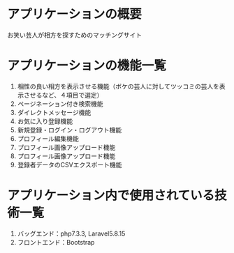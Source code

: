 <h1>アプリケーションの概要</h1>
<p>お笑い芸人が相方を探すためのマッチングサイト</p>

<h1>アプリケーションの機能一覧</h1>
<ol>
    <li>相性の良い相方を表示させる機能（ボケの芸人に対してツッコミの芸人を表示させるなど、４項目で選定）</li>
    <li>ページネーション付き検索機能</li>
    <li>ダイレクトメッセージ機能</li>
    <li>お気に入り登録機能</li>
    <li>新規登録・ログイン・ログアウト機能</li>
    <li>プロフィール編集機能</li>
    <li>プロフィール画像アップロード機能</li>
    <li>プロフィール画像アップロード機能</li>
    <li>登録者データのCSVエクスポート機能</li>
</ol>

<h1>アプリケーション内で使用されている技術一覧</h1>
<ol>
    <li>バッグエンド：php7.3.3, Laravel5.8.15</li>
    <li>フロントエンド：Bootstrap</li>
</ol>
